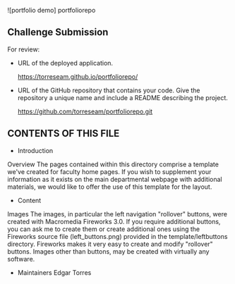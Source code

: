 
![portfolio demo] portfoliorepo

## Challenge Submission

For review:

* URL of the deployed application.

     https://torreseam.github.io/portfoliorepo/

* URL of the GitHub repository that contains your code. Give the repository a unique name and include a README describing the project.

    https://github.com/torreseam/portfoliorepo.git



CONTENTS OF THIS FILE
---------------------

 * Introduction

 Overview
The pages contained within this directory comprise a template we've created for faculty home pages. If you wish to supplement your information as it exists on the main departmental webpage with additional materials, we would like to offer the use of this template for the layout.

 * Content

 Images
The images, in particular the left navigation "rollover" buttons, were created with Macromedia Fireworks 3.0. If you require additional buttons, you can ask me to create them or create additional ones using the Fireworks source file (left_buttons.png) provided in the template/leftbuttons directory. Fireworks makes it very easy to create and modify "rollover" buttons. Images other than buttons, may be created with virtually any software.

 * Maintainers
 Edgar Torres